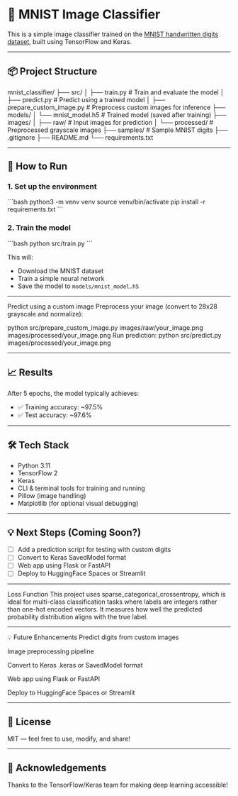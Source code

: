 # 🧠 MNIST Image Classifier

This is a simple image classifier trained on the [MNIST handwritten digits dataset](http://yann.lecun.com/exdb/mnist/), built using TensorFlow and Keras.

---

## 📦 Project Structure

mnist_classifier/
├── src/
│ ├── train.py # Train and evaluate the model
│ ├── predict.py # Predict using a trained model
│ ├── prepare_custom_image.py # Preprocess custom images for inference
├── models/
│ └── mnist_model.h5 # Trained model (saved after training)
├── images/
│ ├── raw/ # Input images for prediction
│ └── processed/ # Preprocessed grayscale images
├── samples/ # Sample MNIST digits
├── .gitignore
├── README.md
└── requirements.txt

---

## 🚀 How to Run

### 1. Set up the environment

\`\`\`bash
python3 -m venv venv
source venv/bin/activate
pip install -r requirements.txt
\`\`\`

### 2. Train the model

\`\`\`bash
python src/train.py
\`\`\`

This will:
- Download the MNIST dataset
- Train a simple neural network
- Save the model to `models/mnist_model.h5`

---

Predict using a custom image
Preprocess your image (convert to 28x28 grayscale and normalize):

python src/prepare_custom_image.py images/raw/your_image.png images/processed/your_image.png
Run prediction:
python src/predict.py images/processed/your_image.png

---

## 📈 Results

After 5 epochs, the model typically achieves:

- ✅ Training accuracy: ~97.5%  
- ✅ Test accuracy: ~97.6%

---

## 🛠 Tech Stack

- Python 3.11  
- TensorFlow 2  
- Keras  
- CLI & terminal tools for training and running
- Pillow (image handling)
- Matplotlib (for optional visual debugging)

---

## 💡 Next Steps (Coming Soon?)

- [ ] Add a prediction script for testing with custom digits  
- [ ] Convert to Keras SavedModel format  
- [ ] Web app using Flask or FastAPI  
- [ ] Deploy to HuggingFace Spaces or Streamlit

---

Loss Function
This project uses sparse_categorical_crossentropy, which is ideal for multi-class classification tasks where labels are integers rather than one-hot encoded vectors. It measures how well the predicted probability distribution aligns with the true label.

---

💡 Future Enhancements
 Predict digits from custom images

 Image preprocessing pipeline

 Convert to Keras .keras or SavedModel format

 Web app using Flask or FastAPI

 Deploy to HuggingFace Spaces or Streamlit

---

## 📜 License

MIT — feel free to use, modify, and share!

---

## 🙌 Acknowledgements

Thanks to the TensorFlow/Keras team for making deep learning accessible!
